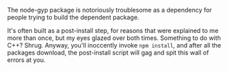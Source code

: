The node-gyp package is notoriously troublesome as a dependency for people trying to build the dependent package. 

It's often built as a post-install step, for reasons that were explained to me more than once, but my eyes glazed over both times. Something to do with C++? Shrug. 
Anyway, you'll inoccently invoke `npm install`, and after all the packages download, the post-install script will gag and spit this wall of errors at you.

